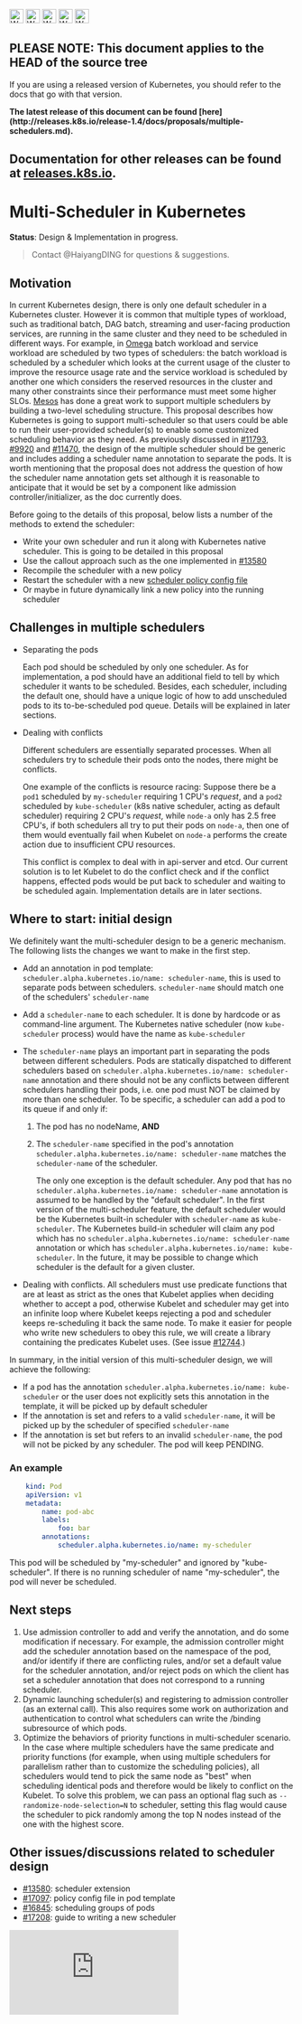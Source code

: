 <!-- BEGIN MUNGE: UNVERSIONED_WARNING -->

<!-- BEGIN STRIP_FOR_RELEASE -->

<img src="http://kubernetes.io/kubernetes/img/warning.png" alt="WARNING"
     width="25" height="25">
<img src="http://kubernetes.io/kubernetes/img/warning.png" alt="WARNING"
     width="25" height="25">
<img src="http://kubernetes.io/kubernetes/img/warning.png" alt="WARNING"
     width="25" height="25">
<img src="http://kubernetes.io/kubernetes/img/warning.png" alt="WARNING"
     width="25" height="25">
<img src="http://kubernetes.io/kubernetes/img/warning.png" alt="WARNING"
     width="25" height="25">

<h2>PLEASE NOTE: This document applies to the HEAD of the source tree</h2>

If you are using a released version of Kubernetes, you should
refer to the docs that go with that version.

<!-- TAG RELEASE_LINK, added by the munger automatically -->
<strong>
The latest release of this document can be found
[here](http://releases.k8s.io/release-1.4/docs/proposals/multiple-schedulers.md).

Documentation for other releases can be found at
[releases.k8s.io](http://releases.k8s.io).
</strong>
--

<!-- END STRIP_FOR_RELEASE -->

<!-- END MUNGE: UNVERSIONED_WARNING -->

# Multi-Scheduler in Kubernetes

**Status**: Design & Implementation in progress.

> Contact @HaiyangDING for questions & suggestions.

## Motivation

In current Kubernetes design, there is only one default scheduler in a Kubernetes cluster.
However it is common that multiple types of workload, such as traditional batch, DAG batch, streaming and user-facing production services,
are running in the same cluster and they need to be scheduled in different ways. For example, in
[Omega](http://research.google.com/pubs/pub41684.html) batch workload and service workload are scheduled by two types of schedulers:
the batch workload is scheduled by a scheduler which looks at the current usage of the cluster to improve the resource usage rate
and the service workload is scheduled by another one which considers the reserved resources in the
cluster and many other constraints since their performance must meet some higher SLOs.
[Mesos](http://mesos.apache.org/) has done a great work to support multiple schedulers by building a
two-level scheduling structure. This proposal describes how Kubernetes is going to support multi-scheduler
so that users could be able to run their user-provided scheduler(s) to enable some customized scheduling
behavior as they need. As previously discussed in [#11793](https://github.com/kubernetes/kubernetes/issues/11793),
[#9920](https://github.com/kubernetes/kubernetes/issues/9920) and [#11470](https://github.com/kubernetes/kubernetes/issues/11470),
the design of the multiple scheduler should be generic and includes adding a scheduler name annotation to separate the pods.
It is worth mentioning that the proposal does not address the question of how the scheduler name annotation gets
set although it is reasonable to anticipate that it would be set by a component like admission controller/initializer,
as the doc currently does.

Before going to the details of this proposal, below lists a number of the methods to extend the scheduler:

- Write your own scheduler and run it along with Kubernetes native scheduler. This is going to be detailed in this proposal
- Use the callout approach such as the one implemented in [#13580](https://github.com/kubernetes/kubernetes/issues/13580)
- Recompile the scheduler with a new policy
- Restart the scheduler with a new [scheduler policy config file](../../examples/scheduler-policy-config.json)
- Or maybe in future dynamically link a new policy into the running scheduler

## Challenges in multiple schedulers

- Separating the pods

    Each pod should be scheduled by only one scheduler. As for implementation, a pod should
    have an additional field to tell by which scheduler it wants to be scheduled. Besides,
    each scheduler, including the default one, should have a unique logic of how to add unscheduled
    pods to its to-be-scheduled pod queue. Details will be explained in later sections.

- Dealing with conflicts

    Different schedulers are essentially separated processes. When all schedulers try to schedule
    their pods onto the nodes, there might be conflicts.

    One example of the conflicts is resource racing: Suppose there be a `pod1` scheduled by
    `my-scheduler` requiring 1 CPU's *request*, and a `pod2` scheduled by `kube-scheduler` (k8s native
    scheduler, acting as default scheduler) requiring 2 CPU's *request*, while `node-a` only has 2.5
    free CPU's, if both schedulers all try to put their pods on `node-a`, then one of them would eventually
    fail when Kubelet on `node-a` performs the create action due to insufficient CPU resources.

    This conflict is complex to deal with in api-server and etcd. Our current solution is to let Kubelet
    to do the conflict check and if the conflict happens, effected pods would be put back to scheduler
    and waiting to be scheduled again. Implementation details are in later sections.

## Where to start: initial design

We definitely want the multi-scheduler design to be a generic mechanism. The following lists the changes
we want to make in the first step.

- Add an annotation in pod template: `scheduler.alpha.kubernetes.io/name: scheduler-name`, this is used to
separate pods between schedulers. `scheduler-name` should match one of the schedulers' `scheduler-name`
- Add a `scheduler-name` to each scheduler. It is done by hardcode or as command-line argument. The
Kubernetes native scheduler (now `kube-scheduler` process) would have the name as `kube-scheduler`
- The `scheduler-name` plays an important part in separating the pods between different schedulers.
Pods are statically dispatched to different schedulers based on `scheduler.alpha.kubernetes.io/name: scheduler-name`
annotation and there should not be any conflicts between different schedulers handling their pods, i.e. one pod must
NOT be claimed by more than one scheduler. To be specific, a scheduler can add a pod to its queue if and only if:
    1. The pod has no nodeName, **AND**
    2. The `scheduler-name` specified in the pod's annotation `scheduler.alpha.kubernetes.io/name: scheduler-name`
    matches the `scheduler-name` of the scheduler.

        The only one exception is the default scheduler. Any pod that has no `scheduler.alpha.kubernetes.io/name: scheduler-name`
        annotation is assumed to be handled by the "default scheduler". In the first version of the multi-scheduler feature,
        the default scheduler would be the Kubernetes built-in scheduler with `scheduler-name` as `kube-scheduler`.
        The Kubernetes build-in scheduler will claim any pod which has no `scheduler.alpha.kubernetes.io/name: scheduler-name`
        annotation or which has `scheduler.alpha.kubernetes.io/name: kube-scheduler`. In the future, it may be possible to
        change which scheduler is the default for a given cluster.

- Dealing with conflicts. All schedulers must use predicate functions that are at least as strict as
the ones that Kubelet applies when deciding whether to accept a pod, otherwise Kubelet and scheduler
may get into an infinite loop where Kubelet keeps rejecting a pod and scheduler keeps re-scheduling
it back the same node. To make it easier for people who write new schedulers to obey this rule, we will
create a library containing the predicates Kubelet uses. (See issue [#12744](https://github.com/kubernetes/kubernetes/issues/12744).)

In summary, in the initial version of this multi-scheduler design, we will achieve the following:

- If a pod has the annotation `scheduler.alpha.kubernetes.io/name: kube-scheduler` or the user does not explicitly
sets this annotation in the template, it will be picked up by default scheduler
- If the annotation is set and refers to a valid `scheduler-name`, it will be picked up by the scheduler of
specified `scheduler-name`
- If the annotation is set but refers to an invalid `scheduler-name`, the pod will not be picked by any scheduler.
The pod will keep PENDING.

### An example

```yaml
    kind: Pod
    apiVersion: v1
    metadata:
        name: pod-abc
        labels:
            foo: bar
        annotations:
            scheduler.alpha.kubernetes.io/name: my-scheduler
```

This pod will be scheduled by "my-scheduler" and ignored by "kube-scheduler". If there is no running scheduler
of name "my-scheduler", the pod will never be scheduled.

## Next steps

1. Use admission controller to add and verify the annotation, and do some modification if necessary. For example, the
admission controller might add the scheduler annotation based on the namespace of the pod, and/or identify if
there are conflicting rules, and/or set a default value for the scheduler annotation, and/or reject pods on
which the client has set a scheduler annotation that does not correspond to a running scheduler.
2. Dynamic launching scheduler(s) and registering to admission controller (as an external call). This also
requires some work on authorization and authentication to control what schedulers can write the /binding
subresource of which pods.
3. Optimize the behaviors of priority functions in multi-scheduler scenario. In the case where multiple schedulers have
the same predicate and priority functions (for example, when using multiple schedulers for parallelism rather than to
customize the scheduling policies), all schedulers would tend to pick the same node as "best" when scheduling identical
pods and therefore would be likely to conflict on the Kubelet. To solve this problem, we can pass
an optional flag such as `--randomize-node-selection=N` to scheduler, setting this flag would cause the scheduler to pick
randomly among the top N nodes instead of the one with the highest score.

## Other issues/discussions related to scheduler design

- [#13580](https://github.com/kubernetes/kubernetes/pull/13580): scheduler extension
- [#17097](https://github.com/kubernetes/kubernetes/issues/17097): policy config file in pod template
- [#16845](https://github.com/kubernetes/kubernetes/issues/16845): scheduling groups of pods
- [#17208](https://github.com/kubernetes/kubernetes/issues/17208): guide to writing a new scheduler

<!-- BEGIN MUNGE: GENERATED_ANALYTICS -->
[![Analytics](https://kubernetes-site.appspot.com/UA-36037335-10/GitHub/docs/proposals/multiple-schedulers.md?pixel)]()
<!-- END MUNGE: GENERATED_ANALYTICS -->
